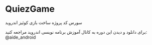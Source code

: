 # QuiezGame
سورس کد پروژه ساخت بازی کوئیز اندروید

برای دانلود و دیدن این دوره به کانال آموزش برنامه نویسی اندروید مراجعه کنید:
@aide_android
